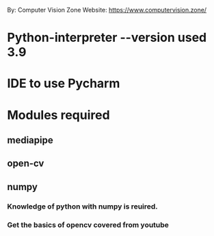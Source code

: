 By: Computer Vision Zone
Website: https://www.computervision.zone/

# Python-interpreter --version used 3.9
# IDE to use Pycharm
# Modules required 
## mediapipe 
## open-cv 
## numpy
### Knowledge of python with numpy is reuired.
### Get the basics of opencv covered from youtube

